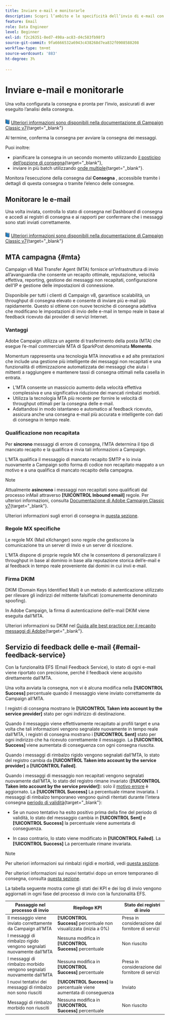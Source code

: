 ```yaml
---
title: Inviare e-mail e monitorarle
description: Scopri l’ambito e le specificità dell’invio di e-mail con Adobe Campaign
feature: Email
role: Data Engineer
level: Beginner
exl-id: f2c26351-8ed7-498a-ac83-d4c583fb98f3
source-git-commit: 9fa6666532a6943c438268d7ea832f0908588208
workflow-type: tm+mt
source-wordcount: '883'
ht-degree: 3%

---
```



# Inviare e-mail e monitorarle

Una volta configurata la consegna e pronta per l’invio, assicurati di aver eseguito l’analisi della consegna.

![](../assets/do-not-localize/book.png) [Ulteriori informazioni sono disponibili nella documentazione di Campaign Classic v7](https://experienceleague.adobe.com/docs/campaign-classic/using/sending-messages/key-steps-when-creating-a-delivery/steps-sending-the-delivery.html#confirming-delivery){target=&quot;_blank&quot;}

Al termine, conferma la consegna per avviare la consegna dei messaggi.

Puoi inoltre:

* pianificare la consegna in un secondo momento utilizzando [il posticipo dell’opzione di consegna](https://experienceleague.adobe.com/docs/campaign-classic/using/sending-messages/key-steps-when-creating-a-delivery/steps-sending-the-delivery.html#scheduling-the-delivery-sending){target=&quot;_blank&quot;},
* inviare in più batch utilizzando [onde multiple](https://experienceleague.adobe.com/docs/campaign-classic/using/sending-messages/key-steps-when-creating-a-delivery/steps-sending-the-delivery.html#sending-using-multiple-waves){target=&quot;_blank&quot;}.

Monitora l’esecuzione della consegna dal **Consegna** , accessibile tramite i dettagli di questa consegna o tramite l’elenco delle consegne.

## Monitorare le e-mail

Una volta inviata, controlla lo stato di consegna nel Dashboard di consegna e accedi ai registri di consegna e ai rapporti per confermare che i messaggi sono stati inviati correttamente.

![](../assets/do-not-localize/book.png) [Ulteriori informazioni sono disponibili nella documentazione di Campaign Classic v7](https://experienceleague.adobe.com/docs/campaign-classic/using/sending-messages/key-steps-when-creating-a-delivery/delivery-bestpractices/track-and-monitor.html){target=&quot;_blank&quot;}


## MTA campagna {#mta}

Campaign v8 Mail Transfer Agent (MTA) fornisce un’infrastruttura di invio all’avanguardia che consente un recapito ottimale, reputazione, velocità effettiva, reporting, gestione dei messaggi non recapitati, configurazione dell’IP e gestione delle impostazioni di connessione.

Disponibile per tutti i clienti di Campaign v8, garantisce scalabilità, un throughput di consegna elevato e consente di inviare più e-mail più rapidamente. Questo si ottiene con nuove tecniche di consegna adattiva che modificano le impostazioni di invio delle e-mail in tempo reale in base al feedback ricevuto dai provider di servizi Internet.

### Vantaggi

Adobe Campaign utilizza un agente di trasferimento della posta (MTA) che esegue l’e-mail commerciale MTA di SparkPost denominata **Momento**.

Momentum rappresenta una tecnologia MTA innovativa e ad alte prestazioni che include una gestione più intelligente dei messaggi non recapitati e una funzionalità di ottimizzazione automatizzata dei messaggi che aiuta i mittenti a raggiungere e mantenere tassi di consegna ottimali nella casella in entrata.

* L&#39;MTA consente un massiccio aumento della velocità effettiva complessiva e una significativa riduzione dei mancati rimbalzi morbidi.
* Utilizza la tecnologia MTA più recente per fornire le velocità di throughput ottimali per la consegna delle e-mail.
* Adattandosi in modo istantaneo e automatico al feedback ricevuto, assicura anche una consegna e-mail più accurata e intelligente con dati di consegna in tempo reale.

### Qualificazione non recapitata

Per **sincrono** messaggi di errore di consegna, l’MTA determina il tipo di mancato recapito e la qualifica e invia tali informazioni a Campaign.

L’MTA qualifica il messaggio di mancato recapito SMTP e lo invia nuovamente a Campaign sotto forma di codice non recapitato mappato a un motivo e a una qualifica di mancato recapito della campagna.

>[!NOTE]
>
>Attualmente **asincrono** i messaggi non recapitati sono qualificati dal processo inMail attraverso **[!UICONTROL Inbound email]** regole. Per ulteriori informazioni, consulta [Documentazione di Adobe Campaign Classic v7](https://experienceleague.adobe.com/docs/campaign-classic/using/sending-messages/monitoring-deliveries/understanding-delivery-failures.html#bounce-mail-qualification){target=&quot;_blank&quot;}. <!--Refer to [bounce mail qualification](delivery-failures.md#bounce-mail-qualification)-->

Ulteriori informazioni sugli errori di consegna in [questa sezione](delivery-failures.md).


### Regole MX specifiche

Le regole MX (Mail eXchanger) sono regole che gestiscono la comunicazione tra un server di invio e un server di ricezione.

L’MTA dispone di proprie regole MX che le consentono di personalizzare il throughput in base al dominio in base alla reputazione storica dell’e-mail e al feedback in tempo reale proveniente dai domini in cui invii e-mail.

### Firma DKIM

DKIM (Domain Keys Identified Mail) è un metodo di autenticazione utilizzato per rilevare gli indirizzi del mittente falsificati (comunemente denominato spoofing).

In Adobe Campaign, la firma di autenticazione dell’e-mail DKIM viene eseguita dall’MTA.

Ulteriori informazioni su DKIM nel [Guida alle best practice per il recapito messaggi di Adobe](https://experienceleague.adobe.com/docs/deliverability-learn/deliverability-best-practice-guide/transition-process/infrastructure.html#authentication){target=&quot;_blank&quot;}.

## Servizio di feedback delle e-mail {#email-feedback-service}

Con la funzionalità EFS (Email Feedback Service), lo stato di ogni e-mail viene riportato con precisione, perché il feedback viene acquisito direttamente dall’MTA.

Una volta avviata la consegna, non vi è alcuna modifica nella **[!UICONTROL Success]** percentuale quando il messaggio viene inviato correttamente da Campaign all’MTA.

I registri di consegna mostrano le **[!UICONTROL Taken into account by the service provider]** stato per ogni indirizzo di destinazione.

Quando il messaggio viene effettivamente recapitato ai profili target e una volta che tali informazioni vengono segnalate nuovamente in tempo reale dall’MTA, i registri di consegna mostrano i **[!UICONTROL Sent]** stato per ogni indirizzo che ha ricevuto correttamente il messaggio. La **[!UICONTROL Success]** viene aumentata di conseguenza con ogni consegna riuscita.

Quando i messaggi di rimbalzo rigido vengono segnalati dall’MTA, lo stato del registro cambia da **[!UICONTROL Taken into account by the service provider]** a **[!UICONTROL Failed]**<!-- and the **[!UICONTROL Bounces + errors]** percentage is increased accordingly-->.

Quando i messaggi di messaggio non recapitati vengono segnalati nuovamente dall’MTA, lo stato del registro rimane invariato (**[!UICONTROL Taken into account by the service provider]**): solo il [motivo errore](delivery-failures.md#delivery-failure-reasons) è aggiornato<!-- and the **[!UICONTROL Bounces + errors]** percentage is increased accordingly-->. La **[!UICONTROL Success]** La percentuale rimane invariata. I messaggi di rimbalzo temporaneo vengono quindi ritentati durante l’intera consegna [periodo di validità](https://experienceleague.adobe.com/docs/campaign-classic/using/sending-messages/key-steps-when-creating-a-delivery/steps-sending-the-delivery.html#defining-validity-period){target=&quot;_blank&quot;}:

* Se un nuovo tentativo ha esito positivo prima della fine del periodo di validità, lo stato del messaggio cambia in **[!UICONTROL Sent]** e **[!UICONTROL Success]** la percentuale viene aumentata di conseguenza.

* In caso contrario, lo stato viene modificato in **[!UICONTROL Failed]**. La **[!UICONTROL Success]** <!--and **[!UICONTROL Bounces + errors]** -->La percentuale rimane invariata.

>[!NOTE]
>
>Per ulteriori informazioni sui rimbalzi rigidi e morbidi, vedi [questa sezione](delivery-failures.md#delivery-failure-reasons).
>
>Per ulteriori informazioni sui nuovi tentativi dopo un errore temporaneo di consegna, consulta [questa sezione](delivery-failures.md#retries).

La tabella seguente mostra come gli stati dei KPI e dei log di invio vengono aggiornati in ogni fase del processo di invio con la funzionalità EFS.

| Passaggio nel processo di invio | Riepilogo KPI | Stato dei registri di invio |
|--- |--- |--- |
| Il messaggio viene inviato correttamente da Campaign all’MTA | **[!UICONTROL Success]** percentuale non visualizzata (inizia a 0%) | Presa in considerazione dal fornitore di servizi |
| I messaggi di rimbalzo rigido vengono segnalati nuovamente dall’MTA | Nessuna modifica in **[!UICONTROL Success]** percentuale | Non riuscito |
| I messaggi di rimbalzo morbido vengono segnalati nuovamente dall’MTA | Nessuna modifica in **[!UICONTROL Success]** percentuale | Presa in considerazione dal fornitore di servizi |
| I nuovi tentativi dei messaggi di rimbalzo non sono riusciti | **[!UICONTROL Success]** la percentuale viene aumentata di conseguenza | Inviato |
| Messaggi di rimbalzo morbido non riusciti | Nessuna modifica in **[!UICONTROL Success]** percentuale | Non riuscito |

